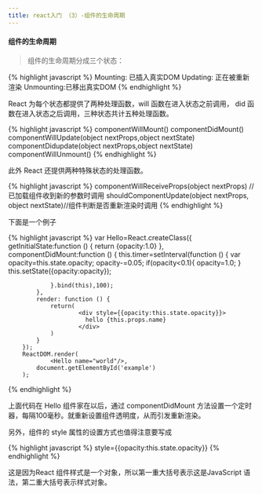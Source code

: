 ```yaml
---
title: react入门 （3）-组件的生命周期
---
```


#### 组件的生命周期
>组件的生命周期分成三个状态：

{% highlight javascript %}
Mounting: 已插入真实DOM
Updating: 正在被重新渲染
Unmounting:已移出真实DOM
{% endhighlight %}

React 为每个状态都提供了两种处理函数，will 函数在进入状态之前调用， did 函数在进入状态之后调用，三种状态共计五种处理函数。

{% highlight javascript %}
componentWillMount()
componentDidMount()
componentWillUpdate(object nextProps,object nextState)
componentDidupdate(object nextProps,object nextState)
componentWillUnmount()
{% endhighlight %}

此外 React 还提供两种特殊状态的处理函数。

{% highlight javascript %}
componentWillReceiveProps(object nextProps) //已加载组件收到新的参数时调用
shouldComponentUpdate(object nextProps, object nextState)//组件判断是否重新渲染时调用
{% endhighlight %}

下面是一个例子

{% highlight javascript %}
var Hello=React.createClass({
            getInitialState:function () {
                return {opacity:1.0}
            },
            componentDidMount:function () {
                this.timer=setInterval(function () {
                    var opacity=this.state.opacity;
                    opacity-=0.05;
                    if(opacity<0.1){
                        opacity=1.0;
                    }
                    this.setState({opacity:opacity});

                }.bind(this),100);
            },
            render: function () {
                return(
                        <div style={{opacity:this.state.opacity}}>
                          hello {this.props.name}
                        </div>
                )
            }
        });
        ReactDOM.render(
                <Hello name="world"/>,
            document.getElementById('example')
        );
{% endhighlight %}

上面代码在 Hello 组件家在以后，通过 componentDidMount 方法设置一个定时器，每隔100毫秒。就重新设置组件透明度，从而引发重新渲染。

另外，组件的 style 属性的设置方式也值得注意要写成

{% highlight javascript %}
  style=\{{opacity:this.state.opacity\}}
{% endhighlight %}

这是因为React 组件样式是一个对象，所以第一重大括号表示这是JavaScript 语法，第二重大括号表示样式对象。


